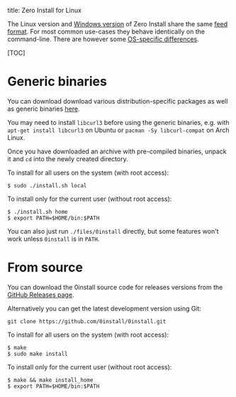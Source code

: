 title: Zero Install for Linux

The Linux version and [Windows version](windows.md) of Zero Install share the same [feed format](../specifications/feed.md). For most common use-cases they behave identically on the command-line. There are however some [OS-specific differences](os-differences.md).

[TOC]

# Generic binaries

You can download download various distribution-specific packages as well as generic binaries [here](https://0install.net/injector.html#linux).

You may need to install `libcurl3` before using the generic binaries, e.g. with `apt-get install libcurl3` on Ubuntu or `pacman -Sy libcurl-compat` on Arch Linux.

Once you have downloaded an archive with pre-compiled binaries, unpack it and `cd` into the newly created directory.

To install for all users on the system (with root access):

```shell
$ sudo ./install.sh local
```

To install only for the current user (without root access):

```shell
$ ./install.sh home
$ export PATH=$HOME/bin:$PATH
```

You can also just run `./files/0install` directly, but  some features won't work unless `0install` is in `PATH`.

# From source

You can download the 0install source code for releases versions from the [GitHub Releases page](https://github.com/0install/0install/releases).

Alternatively you can get the latest development version using Git:

```shell
git clone https://github.com/0install/0install.git
```

To install for all users on the system (with root access):

```shell
$ make
$ sudo make install
```

To install only for the current user (without root access):

```shell
$ make && make install_home
$ export PATH=$HOME/bin:$PATH
```
